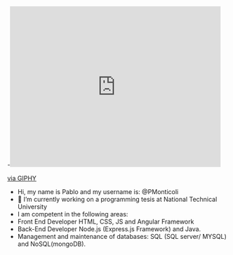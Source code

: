 -<iframe src="https://giphy.com/embed/pufOOG2cplDtfyQXL1" width="480" height="367" frameBorder="0" class="giphy-embed" allowFullScreen></iframe><p><a href="https://giphy.com/gifs/scaler-official-train-bug-production-pufOOG2cplDtfyQXL1">via GIPHY</a></p>
-  Hi, my name is Pablo and my username is: @PMonticoli
- 🔭 I’m currently working on a programming tesis at National Technical University 
- I am competent in the following areas:
- Front End Developer
HTML, CSS, JS and Angular Framework
- Back-End Developer
Node.js (Express.js Framework) and Java.
- Management and maintenance of databases:
 SQL (SQL server/ MYSQL) and NoSQL(mongoDB). 

